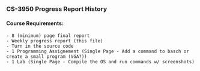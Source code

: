 ### CS-3950 Progress Report History

#### Course Requirements:
    - 8 (minimum) page final report
    - Weekly progress report (this file)
    - Turn in the source code
    - 1 Programming Assignement (Single Page - Add a command to basch or create a small program (VGA?))
    - 1 Lab (Single Page - Compile the OS and run commands w/ screenshots)